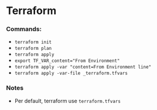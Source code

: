 # Terraform

### Commands:

- `terraform init`
- `terraform plan`
- `terraform apply`
- `export TF_VAR_content="From Environment"`
- `terraform apply -var "content=From Environment line"`
- `terraform apply -var-file _terraform.tfvars`

### Notes

- Per default, terraform use `terraform.tfvars`

